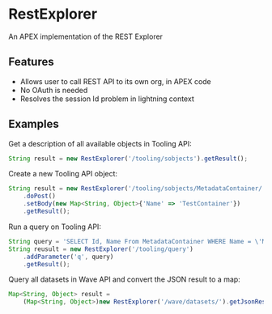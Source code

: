 # RestExplorer

An APEX implementation of the REST Explorer

## Features

- Allows user to call REST API to its own org, in APEX code
- No OAuth is needed
- Resolves the session Id problem in lightning context

## Examples

Get a description of all available objects in Tooling API:

```javascript
String result = new RestExplorer('/tooling/sobjects').getResult();
```

Create a new Tooling API object:

```javascript
String result = new RestExplorer('/tooling/sobjects/MetadataContainer/')
    .doPost()
    .setBody(new Map<String, Object>{'Name' => 'TestContainer'})
    .getResult();
```

Run a query on Tooling API:

```javascript
String query = 'SELECT Id, Name From MetadataContainer WHERE Name = \'MyMeta\'';
String reusult = new RestExplorer('/tooling/query')
    .addParameter('q', query)
    .getResult();
```

Query all datasets in Wave API and convert the JSON result to a map:

```javascript
Map<String, Object> result =
    (Map<String, Object>)new RestExplorer('/wave/datasets/').getJsonResult();
```

